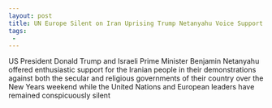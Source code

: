 ```yaml
---
layout: post
title: UN Europe Silent on Iran Uprising Trump Netanyahu Voice Support for Protests
tags:
 -
---
```

US President Donald Trump and Israeli Prime Minister Benjamin Netanyahu offered enthusiastic support for the Iranian people in their demonstrations against both the secular and religious governments of their country over the New Years weekend while the United Nations and European leaders have remained conspicuously silent
